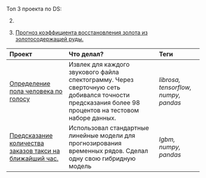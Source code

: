Топ 3 проекта по DS:


2. 

3. [Прогноз коэффициента восстановления золота из золотосодержащей руды.](https://clc.to/WRgbuQ)



| Проект | Что делал? | Теги | 
| :---------------------- | :---------------------- | :---------------------- |
| [Определение пола человека по голосу ](https://clc.to/T3Zhpg) | Извлек для каждого звукового файла спектограмму. Через сверточную сеть добивался точности предсказания более 98 процентов на тестовом наборе данных. | *librosa, tensorflow, numpy, pandas* |
| [Предсказание количества заказов такси на ближайший час.](https://clc.to/ZwbLPw)| Использовал стандартные линейные модели для прогнозирования временных рядов. Сделал одну свою гибридную модель | *lgbm, numpy, pandas* |
